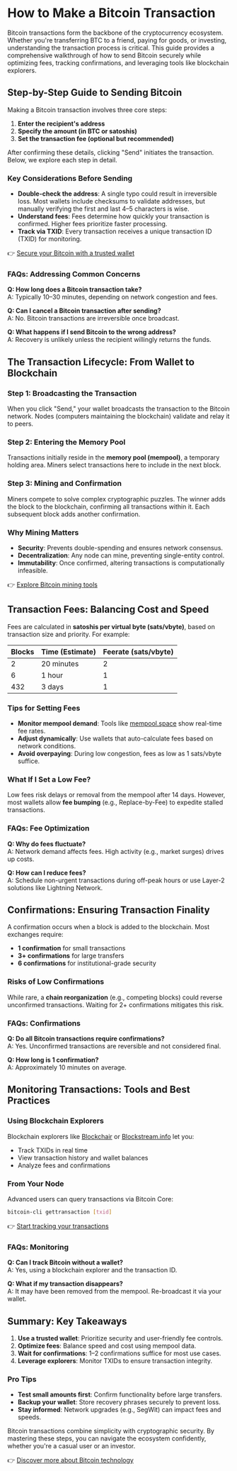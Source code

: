 # How to Make a Bitcoin Transaction  

Bitcoin transactions form the backbone of the cryptocurrency ecosystem. Whether you're transferring BTC to a friend, paying for goods, or investing, understanding the transaction process is critical. This guide provides a comprehensive walkthrough of how to send Bitcoin securely while optimizing fees, tracking confirmations, and leveraging tools like blockchain explorers.  

## Step-by-Step Guide to Sending Bitcoin  

Making a Bitcoin transaction involves three core steps:  

1. **Enter the recipient's address**  
2. **Specify the amount (in BTC or satoshis)**  
3. **Set the transaction fee (optional but recommended)**  

After confirming these details, clicking "Send" initiates the transaction. Below, we explore each step in detail.  

### Key Considerations Before Sending  
- **Double-check the address**: A single typo could result in irreversible loss. Most wallets include checksums to validate addresses, but manually verifying the first and last 4–5 characters is wise.  
- **Understand fees**: Fees determine how quickly your transaction is confirmed. Higher fees prioritize faster processing.  
- **Track via TXID**: Every transaction receives a unique transaction ID (TXID) for monitoring.  

👉 [Secure your Bitcoin with a trusted wallet](https://bit.ly/okx-bonus)  

### FAQs: Addressing Common Concerns  

**Q: How long does a Bitcoin transaction take?**  
A: Typically 10–30 minutes, depending on network congestion and fees.  

**Q: Can I cancel a Bitcoin transaction after sending?**  
A: No. Bitcoin transactions are irreversible once broadcast.  

**Q: What happens if I send Bitcoin to the wrong address?**  
A: Recovery is unlikely unless the recipient willingly returns the funds.  

## The Transaction Lifecycle: From Wallet to Blockchain  

### Step 1: Broadcasting the Transaction  
When you click "Send," your wallet broadcasts the transaction to the Bitcoin network. Nodes (computers maintaining the blockchain) validate and relay it to peers.  

### Step 2: Entering the Memory Pool  
Transactions initially reside in the **memory pool (mempool)**, a temporary holding area. Miners select transactions here to include in the next block.  

### Step 3: Mining and Confirmation  
Miners compete to solve complex cryptographic puzzles. The winner adds the block to the blockchain, confirming all transactions within it. Each subsequent block adds another confirmation.  

### Why Mining Matters  
- **Security**: Prevents double-spending and ensures network consensus.  
- **Decentralization**: Any node can mine, preventing single-entity control.  
- **Immutability**: Once confirmed, altering transactions is computationally infeasible.  

👉 [Explore Bitcoin mining tools](https://bit.ly/okx-bonus)  

## Transaction Fees: Balancing Cost and Speed  

Fees are calculated in **satoshis per virtual byte (sats/vbyte)**, based on transaction size and priority. For example:  

| Blocks | Time (Estimate) | Feerate (sats/vbyte) |  
|--------|------------------|-----------------------|  
| 2      | 20 minutes       | 2                     |  
| 6      | 1 hour           | 1                     |  
| 432    | 3 days           | 1                     |  

### Tips for Setting Fees  
- **Monitor mempool demand**: Tools like [mempool.space](https://mempool.space) show real-time fee rates.  
- **Adjust dynamically**: Use wallets that auto-calculate fees based on network conditions.  
- **Avoid overpaying**: During low congestion, fees as low as 1 sats/vbyte suffice.  

### What If I Set a Low Fee?  
Low fees risk delays or removal from the mempool after 14 days. However, most wallets allow **fee bumping** (e.g., Replace-by-Fee) to expedite stalled transactions.  

### FAQs: Fee Optimization  

**Q: Why do fees fluctuate?**  
A: Network demand affects fees. High activity (e.g., market surges) drives up costs.  

**Q: How can I reduce fees?**  
A: Schedule non-urgent transactions during off-peak hours or use Layer-2 solutions like Lightning Network.  

## Confirmations: Ensuring Transaction Finality  

A confirmation occurs when a block is added to the blockchain. Most exchanges require:  
- **1 confirmation** for small transactions  
- **3+ confirmations** for large transfers  
- **6 confirmations** for institutional-grade security  

### Risks of Low Confirmations  
While rare, a **chain reorganization** (e.g., competing blocks) could reverse unconfirmed transactions. Waiting for 2+ confirmations mitigates this risk.  

### FAQs: Confirmations  

**Q: Do all Bitcoin transactions require confirmations?**  
A: Yes. Unconfirmed transactions are reversible and not considered final.  

**Q: How long is 1 confirmation?**  
A: Approximately 10 minutes on average.  

## Monitoring Transactions: Tools and Best Practices  

### Using Blockchain Explorers  
Blockchain explorers like [Blockchair](https://blockchair.com) or [Blockstream.info](https://blockstream.info) let you:  
- Track TXIDs in real time  
- View transaction history and wallet balances  
- Analyze fees and confirmations  

### From Your Node  
Advanced users can query transactions via Bitcoin Core:  
```bash  
bitcoin-cli gettransaction [txid]  
```  

👉 [Start tracking your transactions](https://bit.ly/okx-bonus)  

### FAQs: Monitoring  

**Q: Can I track Bitcoin without a wallet?**  
A: Yes, using a blockchain explorer and the transaction ID.  

**Q: What if my transaction disappears?**  
A: It may have been removed from the mempool. Re-broadcast it via your wallet.  

## Summary: Key Takeaways  

1. **Use a trusted wallet**: Prioritize security and user-friendly fee controls.  
2. **Optimize fees**: Balance speed and cost using mempool data.  
3. **Wait for confirmations**: 1–2 confirmations suffice for most use cases.  
4. **Leverage explorers**: Monitor TXIDs to ensure transaction integrity.  

### Pro Tips  
- **Test small amounts first**: Confirm functionality before large transfers.  
- **Backup your wallet**: Store recovery phrases securely to prevent loss.  
- **Stay informed**: Network upgrades (e.g., SegWit) can impact fees and speeds.  

Bitcoin transactions combine simplicity with cryptographic security. By mastering these steps, you can navigate the ecosystem confidently, whether you're a casual user or an investor.  

👉 [Discover more about Bitcoin technology](https://bit.ly/okx-bonus)